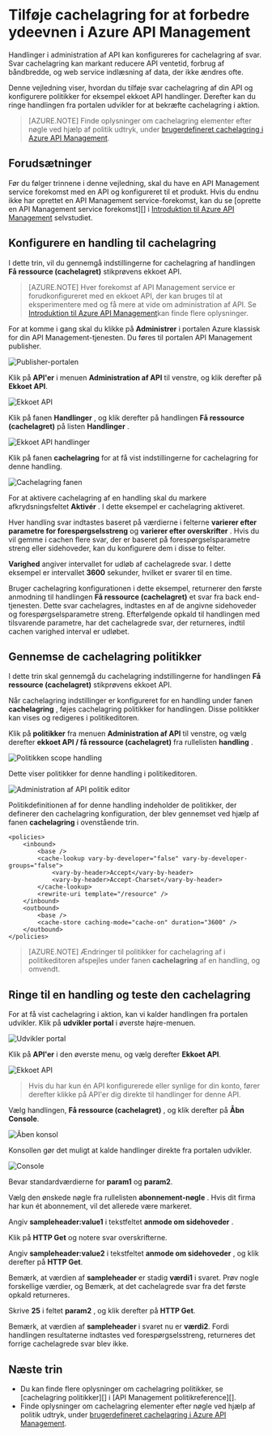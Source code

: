 <properties
    pageTitle="Tilføje cachelagring for at forbedre ydeevnen i Azure API Management | Microsoft Azure"
    description="Lær at forbedre ventetid, forbrug af båndbredde og web service indlæsning af API Management serviceopkald."
    services="api-management"
    documentationCenter=""
    authors="steved0x"
    manager="erikre"
    editor=""/>

<tags
    ms.service="api-management"
    ms.workload="mobile"
    ms.tgt_pltfrm="na"
    ms.devlang="na"
    ms.topic="get-started-article"
    ms.date="10/25/2016"
    ms.author="sdanie"/>

# <a name="add-caching-to-improve-performance-in-azure-api-management"></a>Tilføje cachelagring for at forbedre ydeevnen i Azure API Management

Handlinger i administration af API kan konfigureres for cachelagring af svar. Svar cachelagring kan markant reducere API ventetid, forbrug af båndbredde, og web service indlæsning af data, der ikke ændres ofte.

Denne vejledning viser, hvordan du tilføje svar cachelagring af din API og konfigurere politikker for eksempel ekkoet API handlinger. Derefter kan du ringe handlingen fra portalen udvikler for at bekræfte cachelagring i aktion.

>[AZURE.NOTE] Finde oplysninger om cachelagring elementer efter nøgle ved hjælp af politik udtryk, under [brugerdefineret cachelagring i Azure API Management](api-management-sample-cache-by-key.md).

## <a name="prerequisites"></a>Forudsætninger

Før du følger trinnene i denne vejledning, skal du have en API Management service forekomst med en API og konfigureret til et produkt. Hvis du endnu ikke har oprettet en API Management service-forekomst, kan du se [oprette en API Management service forekomst][] i [Introduktion til Azure API Management][] selvstudiet.

## <a name="configure-caching"> </a>Konfigurere en handling til cachelagring

I dette trin, vil du gennemgå indstillingerne for cachelagring af handlingen **Få ressource (cachelagret)** stikprøvens ekkoet API.

>[AZURE.NOTE] Hver forekomst af API Management service er forudkonfigureret med en ekkoet API, der kan bruges til at eksperimentere med og få mere at vide om administration af API. Se [Introduktion til Azure API Management][]kan finde flere oplysninger.

For at komme i gang skal du klikke på **Administrer** i portalen Azure klassisk for din API Management-tjenesten. Du føres til portalen API Management publisher.

![Publisher-portalen][api-management-management-console]

Klik på **API'er** i menuen **Administration af API** til venstre, og klik derefter på **Ekkoet API**.

![Ekkoet API][api-management-echo-api]

Klik på fanen **Handlinger** , og klik derefter på handlingen **Få ressource (cachelagret)** på listen **Handlinger** .

![Ekkoet API handlinger][api-management-echo-api-operations]

Klik på fanen **cachelagring** for at få vist indstillingerne for cachelagring for denne handling.

![Cachelagring fanen][api-management-caching-tab]

For at aktivere cachelagring af en handling skal du markere afkrydsningsfeltet **Aktivér** . I dette eksempel er cachelagring aktiveret.

Hver handling svar indtastes baseret på værdierne i felterne **varierer efter parametre for forespørgselsstreng** og **varierer efter overskrifter** . Hvis du vil gemme i cachen flere svar, der er baseret på forespørgselsparametre streng eller sidehoveder, kan du konfigurere dem i disse to felter.

**Varighed** angiver intervallet for udløb af cachelagrede svar. I dette eksempel er intervallet **3600** sekunder, hvilket er svarer til en time.

Bruger cachelagring konfigurationen i dette eksempel, returnerer den første anmodning til handlingen **Få ressource (cachelagret)** et svar fra back end-tjenesten. Dette svar cachelagres, indtastes en af de angivne sidehoveder og forespørgselsparametre streng. Efterfølgende opkald til handlingen med tilsvarende parametre, har det cachelagrede svar, der returneres, indtil cachen varighed interval er udløbet.

## <a name="caching-policies"> </a>Gennemse de cachelagring politikker

I dette trin skal gennemgå du cachelagring indstillingerne for handlingen **Få ressource (cachelagret)** stikprøvens ekkoet API.

Når cachelagring indstillinger er konfigureret for en handling under fanen **cachelagring** , føjes cachelagring politikker for handlingen. Disse politikker kan vises og redigeres i politikeditoren.

Klik på **politikker** fra menuen **Administration af API** til venstre, og vælg derefter **ekkoet API / få ressource (cachelagret)** fra rullelisten **handling** .

![Politikken scope handling][api-management-operation-dropdown]

Dette viser politikker for denne handling i politikeditoren.

![Administration af API politik editor][api-management-policy-editor]

Politikdefinitionen af for denne handling indeholder de politikker, der definerer den cachelagring konfiguration, der blev gennemset ved hjælp af fanen **cachelagring** i ovenstående trin.

    <policies>
        <inbound>
            <base />
            <cache-lookup vary-by-developer="false" vary-by-developer-groups="false">
                <vary-by-header>Accept</vary-by-header>
                <vary-by-header>Accept-Charset</vary-by-header>
            </cache-lookup>
            <rewrite-uri template="/resource" />
        </inbound>
        <outbound>
            <base />
            <cache-store caching-mode="cache-on" duration="3600" />
        </outbound>
    </policies>

>[AZURE.NOTE] Ændringer til politikker for cachelagring af i politikeditoren afspejles under fanen **cachelagring** af en handling, og omvendt.

## <a name="test-operation"> </a>Ringe til en handling og teste den cachelagring

For at få vist cachelagring i aktion, kan vi kalder handlingen fra portalen udvikler. Klik på **udvikler portal** i øverste højre-menuen.

![Udvikler portal][api-management-developer-portal-menu]

Klik på **API'er** i den øverste menu, og vælg derefter **Ekkoet API**.

![Ekkoet API][api-management-apis-echo-api]

>Hvis du har kun én API konfigurerede eller synlige for din konto, fører derefter klikke på API'er dig direkte til handlinger for denne API.

Vælg handlingen, **Få ressource (cachelagret)** , og klik derefter på **Åbn Console**.

![Åben konsol][api-management-open-console]

Konsollen gør det muligt at kalde handlinger direkte fra portalen udvikler.

![Console][api-management-console]

Bevar standardværdierne for **param1** og **param2**.

Vælg den ønskede nøgle fra rullelisten **abonnement-nøgle** . Hvis dit firma har kun ét abonnement, vil det allerede være markeret.

Angiv **sampleheader:value1** i tekstfeltet **anmode om sidehoveder** .

Klik på **HTTP Get** og notere svar overskrifterne.

Angiv **sampleheader:value2** i tekstfeltet **anmode om sidehoveder** , og klik derefter på **HTTP Get**.

Bemærk, at værdien af **sampleheader** er stadig **værdi1** i svaret. Prøv nogle forskellige værdier, og Bemærk, at det cachelagrede svar fra det første opkald returneres.

Skrive **25** i feltet **param2** , og klik derefter på **HTTP Get**.

Bemærk, at værdien af **sampleheader** i svaret nu er **værdi2**. Fordi handlingen resultaterne indtastes ved forespørgselsstreng, returneres det forrige cachelagrede svar blev ikke.

## <a name="next-steps"> </a>Næste trin

-   Du kan finde flere oplysninger om cachelagring politikker, se [cachelagring politikker][] i [API Management politikreference][].
-   Finde oplysninger om cachelagring elementer efter nøgle ved hjælp af politik udtryk, under [brugerdefineret cachelagring i Azure API Management](api-management-sample-cache-by-key.md).

[api-management-management-console]: ./media/api-management-howto-cache/api-management-management-console.png
[api-management-echo-api]: ./media/api-management-howto-cache/api-management-echo-api.png
[api-management-echo-api-operations]: ./media/api-management-howto-cache/api-management-echo-api-operations.png
[api-management-caching-tab]: ./media/api-management-howto-cache/api-management-caching-tab.png
[api-management-operation-dropdown]: ./media/api-management-howto-cache/api-management-operation-dropdown.png
[api-management-policy-editor]: ./media/api-management-howto-cache/api-management-policy-editor.png
[api-management-developer-portal-menu]: ./media/api-management-howto-cache/api-management-developer-portal-menu.png
[api-management-apis-echo-api]: ./media/api-management-howto-cache/api-management-apis-echo-api.png
[api-management-open-console]: ./media/api-management-howto-cache/api-management-open-console.png
[api-management-console]: ./media/api-management-howto-cache/api-management-console.png


[How to add operations to an API]: api-management-howto-add-operations.md
[How to add and publish a product]: api-management-howto-add-products.md
[Monitoring and analytics]: api-management-monitoring.md
[Add APIs to a product]: api-management-howto-add-products.md#add-apis
[Publish a product]: api-management-howto-add-products.md#publish-product
[Introduktion til Azure API Management]: api-management-get-started.md

[Administration af API politikreference]: https://msdn.microsoft.com/library/azure/dn894081.aspx
[Cachelagring af politikker]: https://msdn.microsoft.com/library/azure/dn894086.aspx

[Oprette en API Management service-forekomst]: api-management-get-started.md#create-service-instance

[Configure an operation for caching]: #configure-caching
[Review the caching policies]: #caching-policies
[Call an operation and test the caching]: #test-operation
[Next steps]: #next-steps
